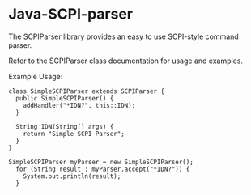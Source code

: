 Java-SCPI-parser
================

The SCPIParser library provides an easy to use SCPI-style command parser.

Refer to the SCPIParser class documentation for usage and examples.

Example Usage:

    class SimpleSCPIParser extends SCPIParser {
      public SimpleSCPIParser() {
        addHandler("*IDN?", this::IDN);
      }
    
      String IDN(String[] args) {
        return "Simple SCPI Parser";
      }
    }
     
    SimpleSCPIParser myParser = new SimpleSCPIParser();
      for (String result : myParser.accept("*IDN?")) {
        System.out.println(result);
      }
  
 
